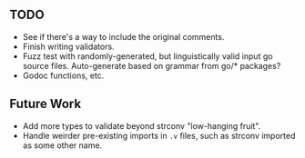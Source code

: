 TODO
----
 - See if there's a way to include the original comments.
 - Finish writing validators.
 - Fuzz test with randomly-generated, but linguistically valid input go
   source files.  Auto-generate based on grammar from go/\* packages?
 - Godoc functions, etc.

Future Work
-----------
 - Add more types to validate beyond strconv "low-hanging fruit".
 - Handle weirder pre-existing imports in `.v` files, such as strconv
   imported as some other name.
